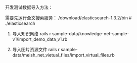 开发测试数据导入方法：

需要先运行全文搜索服务：
/download/elasticsearch-1.3.2/bin # ./elasticsearch

1. 导入知识网络
rails r sample-data/knowledge-net-sample-v1/import_demo_data_v1.rb

2. 导入图片资源文件
rails r sample-data/meish_net_vietual_files/import_virtual_files.rb